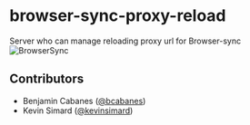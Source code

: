 # browser-sync-proxy-reload
Server who can manage reloading proxy url for Browser-sync
![BrowserSync](http://giant.gfycat.com/HarmfulSinfulInsect.gif "BrowserSync")

## Contributors
* Benjamin Cabanes ([@bcabanes](https://github.com/bcabanes))
* Kevin Simard ([@kevinsimard](https://github.com/kevinsimard))
